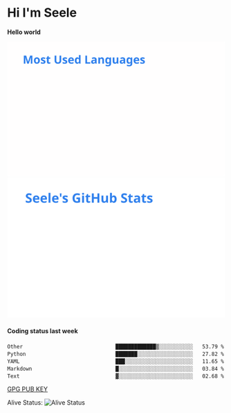 <h1>Hi I'm Seele</h1>

<b>Hello world</b>

<img src='/assets/top-langs.svg' alt="Seele's github langs"> <img src='/assets/stats.svg' alt="Seele's github stats" >

<h4>Coding status last week </h4>

<!--START_SECTION:waka-->

```txt
Other                              █████████████▒░░░░░░░░░░░   53.79 %
Python                             ███████░░░░░░░░░░░░░░░░░░   27.82 %
YAML                               ███░░░░░░░░░░░░░░░░░░░░░░   11.65 %
Markdown                           █░░░░░░░░░░░░░░░░░░░░░░░░   03.84 %
Text                               ▓░░░░░░░░░░░░░░░░░░░░░░░░   02.68 %
```

<!--END_SECTION:waka-->

[GPG PUB KEY](https://keys.openpgp.org/vks/v1/by-fingerprint/3FCE91BF5B9666B55B67213C4C57B7824A5B6680)

Alive Status: ![Alive Status](https://hc.dvd.moe/b/2/8b44cecc-1f43-4449-9b4b-9c7fd754673c.svg)
